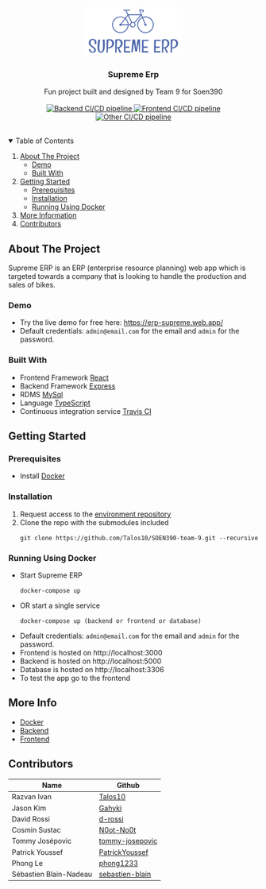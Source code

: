 <br />
<p align="center">
  <a href="https://github.com/Talos10/SOEN390-team-9">
    <img src="docs/Images/logo.png" alt="Logo" width="200">
  </a>

  <h3 align="center">Supreme Erp</h3>

  <p align="center">
    Fun project built and designed by Team 9 for Soen390
    <br />
    <br />
    <a href="https://github.com/Talos10/SOEN390-team-9/actions/workflows/backend.yml" target="_blank">
      <img src="https://github.com/Talos10/SOEN390-team-9/actions/workflows/backend.yml/badge.svg?branch=main" alt="Backend CI/CD pipeline">
    </a>
    <a href="https://github.com/Talos10/SOEN390-team-9/actions/workflows/frontend.yml" target="_blank">
      <img src="https://github.com/Talos10/SOEN390-team-9/actions/workflows/frontend.yml/badge.svg?branch=main" alt="Frontend CI/CD pipeline">
    </a>
    <a href="https://github.com/Talos10/SOEN390-team-9/actions/workflows/others.yml" target="_blank">
      <img src="https://github.com/Talos10/SOEN390-team-9/actions/workflows/others.yml/badge.svg?branch=main" alt="Other CI/CD pipeline">
    </a>
  </p>
</p>
<br />

<details open="open">
  <summary>Table of Contents</summary>
  <ol>
    <li>
      <a href="#about-the-project">About The Project</a>
      <ul>
        <li><a href="#demo">Demo</a></li>
        <li><a href="#built-with">Built With</a></li>
      </ul>
    </li>
    <li>
      <a href="#getting-started">Getting Started</a>
      <ul>
        <li><a href="#prerequisites">Prerequisites</a></li>
        <li><a href="#installation">Installation</a></li>
        <li><a href="#running-using-docker">Running Using Docker<a></li>
      </ul>
    </li>
    <li><a href="#more-info">More Information</a></li>
    <li><a href="#contributors">Contributors</a></li>
  </ol>
</details>

## About The Project

Supreme ERP is an ERP (enterprise resource planning) web app which is targeted towards a company that is looking to handle the production and sales of bikes.

### Demo
* Try the live demo for free here: https://erp-supreme.web.app/
* Default credentials: `admin@email.com` for the email and `admin` for the password.
### Built With
* Frontend Framework [React](https://reactjs.org/)
* Backend Framework [Express](https://expressjs.com/)
* RDMS [MySql](https://expressjs.com/)
* Language [TypeScript](https://www.typescriptlang.org/)
* Continuous integration service [Travis CI](https://nodejs.org/en/)

## Getting Started

### Prerequisites

* Install [Docker](https://www.docker.com/)

### Installation

1. Request access to the [environment repository](https://github.com/SOEN-390-TEAM09/env/tree/c1a1a039ba015fd87d5b70c1c31ca5a1069f37bc)
2. Clone the repo with the submodules included
    ```
    git clone https://github.com/Talos10/SOEN390-team-9.git --recursive
    ```

### Running Using Docker

* Start Supreme ERP
    ```
    docker-compose up
    ```
* OR start a single service
    ```
    docker-compose up (backend or frontend or database)
    ```
* Default credentials: `admin@email.com` for the email and `admin` for the password.
* Frontend is hosted on http://localhost:3000
* Backend is hosted on http://localhost:5000
* Database is hosted on http://localhost:3306
* To test the app go to the frontend

## More Info

* [Docker](docs/docker_tutorial.md)
* [Backend](docs/Backend/README.md)
* [Frontend](docs/Frontend/README.md)

## Contributors
| Name                   | Github                                                |
|------------------------|-------------------------------------------------------|
| Razvan Ivan            | [Talos10](https://github.com/Talos10)                 |
| Jason Kim              | [Gahyki](https://github.com/Gahyki)                   |
| David Rossi            | [d-rossi](https://github.com/d-rossi)                 |
| Cosmin Sustac          | [N0ot-No0t](https://github.com/N0ot-No0t)             |
| Tommy Josépovic        | [tommy-josepovic](https://github.com/tommy-josepovic) |
| Patrick Youssef        | [PatrickYoussef](https://github.com/PatrickYoussef)   |
| Phong Le               | [phong1233](https://github.com/phong1233)             |
| Sébastien Blain-Nadeau | [sebastien-blain](https://github.com/sebastien-blain) |
